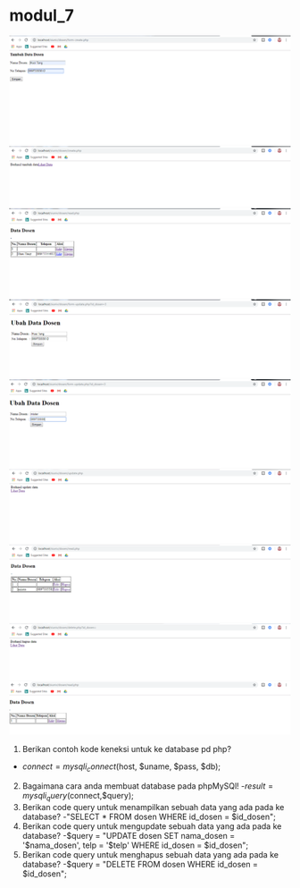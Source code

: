 # modul_7
![alt text](https://github.com/KadekJ/modul_7/blob/master/form%20create.png)
![alt text](https://github.com/KadekJ/modul_7/blob/master/hasil%20form%20create.png)
![alt text](https://github.com/KadekJ/modul_7/blob/master/hasil%20form%20create%20fix.png)
![alt text](https://github.com/KadekJ/modul_7/blob/master/edit.png)
![alt text](https://github.com/KadekJ/modul_7/blob/master/edit2.png)
![alt text](https://github.com/KadekJ/modul_7/blob/master/edit3.png)
![alt text](https://github.com/KadekJ/modul_7/blob/master/edit4.png)
![alt text](https://github.com/KadekJ/modul_7/blob/master/delete.png)
![alt text](https://github.com/KadekJ/modul_7/blob/master/delete2.png)

1. Berikan contoh kode keneksi untuk ke database pd php?
- $connect = mysqli_connect($host, $uname, $pass, $db);
2. Bagaimana cara anda membuat database pada phpMySQl!
-$result = mysqli_query($connect,$query);
3. Berikan code query untuk menampilkan sebuah data yang ada pada ke database?
-"SELECT * FROM dosen WHERE id_dosen = $id_dosen";
4. Berikan code query untuk mengupdate sebuah data yang ada pada ke database?
-$query = "UPDATE dosen SET nama_dosen = '$nama_dosen', telp = '$telp' WHERE id_dosen = $id_dosen";
5. Berikan code query untuk menghapus sebuah data yang ada pada ke database?
-$query = "DELETE FROM dosen WHERE id_dosen = $id_dosen";

